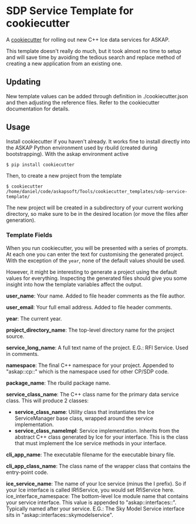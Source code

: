 # SDP Service Template for cookiecutter

A [cookiecutter](https://cookiecutter.readthedocs.io/en/latest/)
for rolling out new C++ Ice data services for ASKAP.

This template doesn't really do much, but it took almost no time to setup and
will save time by avoiding the tedious search and replace method of creating
a new application from an existing one.

## Updating
New template values can be added through definition in ./cookiecutter.json and
then adjusting the reference files. Refer to the cookiecutter documentation for
details.

## Usage
Install cookiecutter if you haven't already.
It works fine to install directly into the ASKAP Python environment used by
rbuild (created during bootstrapping). With the askap environment active

    $ pip install cookiecutter

Then, to create a new project from the template

    $ cookiecutter /home/daniel/code/askapsoft/Tools/cookiecutter_templates/sdp-service-template/

The new project will be created in a subdirectory of your current working
directory, so make sure to be in the desired location (or move the files after
generation).

### Template Fields
When you run cookiecutter, you will be presented with a series of prompts. At
each one you can enter the text for customising the generated project. With the
exception of the `year`, none of the default values should be used.

However, it might be interesting to generate a project using the default values
for everything. Inspecting the generated files should give you some insight into
how the template variables affect the output.

**user_name**: Your name. Added to file header comments as the file author.

**user_email**: Your full email address. Added to file header comments.

**year**: The current year.

**project_directory_name**: The top-level directory name for the project source.

**service_long_name**: A full text name of the project. E.G.: RFI Service. Used in
comments.

**namespace**: The final C++ namespace for your project. Appended to "askap::cp::"
which is the namespace used for other CP/SDP code.

**package_name**: The rbuild package name.

**service_class_name**: The C++ class name for the primary data service class. This
will produce 2 classes:

* **service_class_name**: Utility class that instantiates the Ice ServiceManager
  base class, wrapped around the service implementation.
* **service_class_nameImpl**: Service implementation. Inherits from the abstract C++
  class generated by Ice for your interface. This is the class that must
  implement the Ice service methods in your interface.

**cli_app_name**: The executable filename for the executable binary file.

**cli_app_class_name**: The class name of the wrapper class that contains the
entry-point code.

**ice_service_name**: The name of your Ice service (minus the I prefix). So if your
Ice interface is called IRfiService, you would set RfiService here.
ice_interface_namespace: The bottom-level Ice module name that contains your
service interface. This value is appended to "askap::interfaces::".
Typically named after your service. E.G.: The Sky Model Service interface sits
in "askap::interfaces::skymodelservice".
